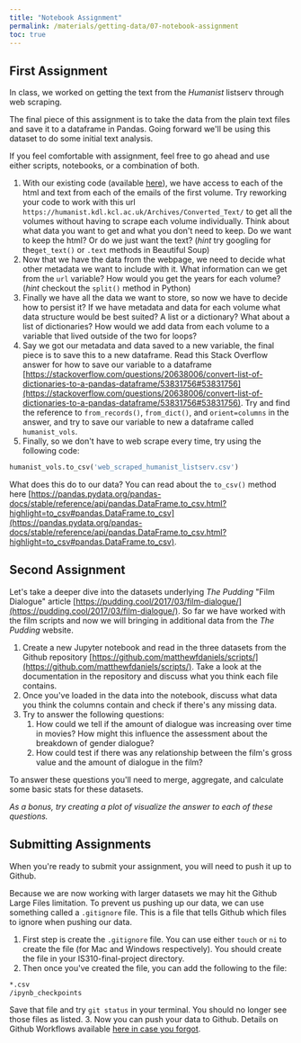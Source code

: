 ```yaml
---
title: "Notebook Assignment"
permalink: /materials/getting-data/07-notebook-assignment
toc: true
---
```


## First Assignment

In class, we worked on getting the text from the *Humanist* listserv through web scraping.

The final piece of this assignment is to take the data from the plain text files and save it to a dataframe in Pandas. Going forward we'll be using this dataset to do some initial text analysis.

If you feel comfortable with assignment, feel free to go ahead and use either scripts, notebooks, or a combination of both.


1. With our existing code (available <a href="{{site.baseurl}}/assets/files/humanist_scraping.py" download> here</a>), we have access to each of the html and text from each of the emails of the first volume. Try reworking your code to work with this url `https://humanist.kdl.kcl.ac.uk/Archives/Converted_Text/` to get all the volumes without having to scrape each volume individually. Think about what data you want to get and what you don't need to keep. Do we want to keep the html? Or do we just want the text? (*hint* try googling for the`get_text()` or `.text` methods in Beautiful Soup)
2. Now that we have the data from the webpage, we need to decide what other metadata we want to include with it. What information can we get from the `url` variable? How would you get the years for each volume? (*hint* checkout the `split()` method in Python)
3. Finally we have all the data we want to store, so now we have to decide how to persist it? If we have metadata and data for each volume what data structure would be best suited? A list or a dictionary? What about a list of dictionaries? How would we add data from each volume to a variable that lived outside of the two for loops?
4. Say we got our metadata and data saved to a new variable, the final piece is to save this to a new dataframe. Read this Stack Overflow answer for how to save our variable to a dataframe [https://stackoverflow.com/questions/20638006/convert-list-of-dictionaries-to-a-pandas-dataframe/53831756#53831756](https://stackoverflow.com/questions/20638006/convert-list-of-dictionaries-to-a-pandas-dataframe/53831756#53831756). Try and find the reference to `from_records()`, `from_dict()`, and `orient=columns` in the answer, and try to save our variable to new a dataframe called `humanist_vols`.
5. Finally, so we don't have to web scrape every time, try using the following code:

```python
humanist_vols.to_csv('web_scraped_humanist_listserv.csv')
```

What does this do to our data? You can read about the `to_csv()` method here [https://pandas.pydata.org/pandas-docs/stable/reference/api/pandas.DataFrame.to_csv.html?highlight=to_csv#pandas.DataFrame.to_csv](https://pandas.pydata.org/pandas-docs/stable/reference/api/pandas.DataFrame.to_csv.html?highlight=to_csv#pandas.DataFrame.to_csv).

## Second Assignment

Let's take a deeper dive into the datasets underlying *The Pudding* "Film Dialogue" article [https://pudding.cool/2017/03/film-dialogue/](https://pudding.cool/2017/03/film-dialogue/). So far we have worked with the film scripts and now we will bringing in additional data from the *The Pudding* website.

1. Create a new Jupyter notebook and read in the three datasets from the Github repository [https://github.com/matthewfdaniels/scripts/](https://github.com/matthewfdaniels/scripts/). Take a look at the documentation in the repository and discuss what you think each file contains.
2. Once you've loaded in the data into the notebook, discuss what data you think the columns contain and check if there's any missing data.
3. Try to answer the following questions:
   1. How could we tell if the amount of dialogue was increasing over time in movies? How might this influence the assessment about the breakdown of gender dialogue?
   2. How could test if there was any relationship between the film's gross value and the amount of dialogue in the film?

To answer these questions you'll need to merge, aggregate, and calculate some basic stats for these datasets.

*As a bonus, try creating a plot of visualize the answer to each of these questions.*

## Submitting Assignments

When you're ready to submit your assignment, you will need to push it up to Github.

Because we are now working with larger datasets we may hit the Github Large Files limitation. To prevent us pushing up our data, we can use something called a `.gitignore` file. This is a file that tells Github which files to ignore when pushing our data.

1. First step is create the `.gitignore` file. You can use either `touch` or `ni` to create the file (for Mac and Windows respectively). You should create the file in your IS310-final-project directory.
2. Then once you've created the file, you can add the following to the file:

```sh
*.csv
/ipynb_checkpoints
```
Save that file and try `git status` in your terminal. You should no longer see those files as listed. 
3. Now you can push your data to Github. Details on Github Workflows available [here in case you forgot]({{site.baseurl}}/materials/intro-python-git/07-github-workflows).